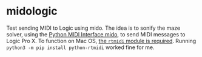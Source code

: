 # midologic
Test sending MIDI to Logic using mido.
The idea is to sonify the maze solver, using the [Python MIDI Interface mido](https://github.com/mido/mido), to send MIDI messages to Logic Pro X. To function on Mac OS, [the `rtmidi` module is required](https://spotlightkid.github.io/python-rtmidi/installation.html). Running `python3 -m pip install python-rtmidi` worked fine for me.
